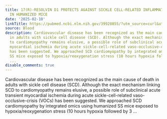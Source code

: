 ```yaml
---
title: 17(R)-RESOLVIN D1 PROTECTS AGAINST SICKLE CELL-RELATED INFLAMMATORY CARDIOMYOPATHY
  IN HUMANIZED MICE
date: '2025-02-10'
linkTitle: https://pubmed.ncbi.nlm.nih.gov/39928855/?utm_source=curl&utm_medium=rss&utm_campaign=journals&utm_content=7603509&fc=None&ff=20250211171011&v=2.18.0.post9+e462414
source: Blood
description: Cardiovascular disease has been recognized as the main cause of death
  in adults with sickle cell disease (SCD). Although the exact mechanism linking SCD
  to cardiomyopathy remains elusive, a possible role of subclinical acute transient
  myocardial ischemia during acute sickle-cell-related vaso-occlusive-crisis (VOCs)
  has been suggested. We approached SCD cardiomyopathy by integrated omics using humanized
  SS mice exposed to hypoxia/reoxygenation stress (10 hours hypoxia followed by 3
  ...
disable_comments: true
---
```

Cardiovascular disease has been recognized as the main cause of death in adults with sickle cell disease (SCD). Although the exact mechanism linking SCD to cardiomyopathy remains elusive, a possible role of subclinical acute transient myocardial ischemia during acute sickle-cell-related vaso-occlusive-crisis (VOCs) has been suggested. We approached SCD cardiomyopathy by integrated omics using humanized SS mice exposed to hypoxia/reoxygenation stress (10 hours hypoxia followed by 3 ...